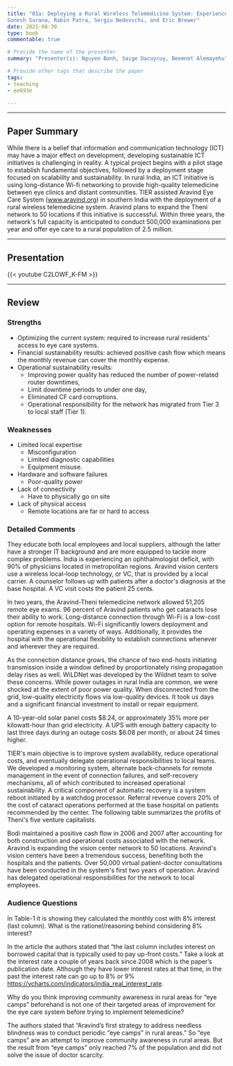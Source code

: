 ```yaml
---
title: "01a: Deploying a Rural Wireless Telemedicine System: Experiences in Sustainability
Sonesh Surana, Rabin Patra, Sergiu Nedevschi, and Eric Brewer"
date: 2021-08-30
type: book
commentable: true

# Provide the name of the presenter
summary: "Presenter(s): Nguyen Banh, Saige Dacuycuy, Beemnet Alemayehu"

# Provide other tags that describe the paper
tags:
- teaching
- ee693e

---
```


***
## Paper Summary
While there is a belief that information and communication technology (ICT) may have a major effect on development, developing sustainable ICT initiatives is challenging in reality. A typical project begins with a pilot stage to establish fundamental objectives, followed by a deployment stage focused on scalability and sustainability. In rural India, an ICT initiative is using long-distance Wi-fi networking to provide high-quality telemedicine between eye clinics and distant communities. TIER assisted Aravind Eye Care System (www.aravind.org) in southern India with the deployment of a rural wireless telemedicine system. Aravind plans to expand the Theni network to 50 locations if this initiative is successful. Within three years, the network's full capacity is anticipated to conduct 500,000 examinations per year and offer eye care to a rural population of 2.5 million.
***

## Presentation
{{< youtube C2LOWF_K-FM >}}

***

## Review
### Strengths
- Optimizing the current system: required to increase rural residents' access to eye care systems.
- Financial sustainability results: achieved positive cash flow which means the monthly revenue can cover the monthly expense.
- Operational sustainability results: 
    - Improving power quality has reduced the number of power-related router downtimes, 
    - Limit downtime periods to under one day, 
    - Eliminated CF card corruptions.
    - Operational responsibility for the network has migrated from Tier 3 to local staff (Tier 1).

### Weaknesses
- Limited local expertise
  - Misconfiguration
  - Limited diagnostic capabilities
  - Equipment misuse.
- Hardware and software failures
  - Poor-quality power
- Lack of connectivity
  - Have to physically go on site
- Lack of physical access
  - Remote locations are far or hard to access

### Detailed Comments
They educate both local employees and local suppliers, although the latter have a stronger IT background and are more equipped to tackle more complex problems. India is experiencing an ophthalmologist deficit, with 90% of physicians located in metropolitan regions. Aravind vision centers use a wireless local-loop technology, or VC, that is provided by a local carrier. A counselor follows up with patients after a doctor's diagnosis at the base hospital. A VC visit costs the patient 25 cents.

In two years, the Aravind-Theni telemedicine network allowed 51,205 remote eye exams. 96 percent of Aravind patients who get cataracts lose their ability to work. Long-distance connection through Wi-Fi is a low-cost option for remote hospitals. Wi-Fi significantly lowers deployment and operating expenses in a variety of ways. Additionally, it provides the hospital with the operational flexibility to establish connections whenever and wherever they are required.

As the connection distance grows, the chance of two end-hosts initiating transmission inside a window defined by proportionately rising propagation delay rises as well. WiLDNet was developed by the Wildnet team to solve these concerns. While power outages in rural India are common, we were shocked at the extent of poor power quality. When disconnected from the grid, low-quality electricity flows via low-quality devices. It took us days and a significant financial investment to install or repair equipment.

A 10-year-old solar panel costs $8.24, or approximately 35% more per kilowatt-hour than grid electricity. A UPS with enough battery capacity to last three days during an outage costs $6.08 per month, or about 24 times higher.

TIER's main objective is to improve system availability, reduce operational costs, and eventually delegate operational responsibilities to local teams. We developed a monitoring system, alternate back-channels for remote management in the event of connection failures, and self-recovery mechanisms, all of which contributed to increased operational sustainability. A critical component of automatic recovery is a system reboot initiated by a watchdog processor. Referral revenue covers 20% of the cost of cataract operations performed at the base hospital on patients recommended by the center. The following table summarizes the profits of Theni's five venture capitalists.

Bodi maintained a positive cash flow in 2006 and 2007 after accounting for both construction and operational costs associated with the network. Aravind is expanding the vision center network to 50 locations. Aravind's vision centers have been a tremendous success, benefiting both the hospitals and the patients. Over 50,000 virtual patient-doctor consultations have been conducted in the system's first two years of operation. Aravind has delegated operational responsibilities for the network to local employees.


### Audience Questions

In Table-1 it is showing they calculated the monthly cost with 8% interest (last column). What is the rationel/reasoning behind considering 8% interest? 

In the article the authors stated that “the last column includes interest on borrowed capital that is typically used to pay up-front costs.” Take a look at the interest rate a couple of years back since 2008 which is the paper’s publication date. Although they have lower interest rates at that time, in the past the interest rate can go up to 8% or 9% https://ycharts.com/indicators/india_real_interest_rate.


Why do you think improving community awareness in rural areas for “eye camps” beforehand is not one of their targeted areas of improvement for the eye care system before trying to implement telemedicine?

The authors stated that “Aravind’s first strategy to address needless blindness was to conduct periodic “eye camps” in rural areas.” So “eye camps” are an attempt to improve community awareness in rural areas. But the result from “eye camps” only reached 7% of the population and did not solve the issue of doctor scarcity. 
